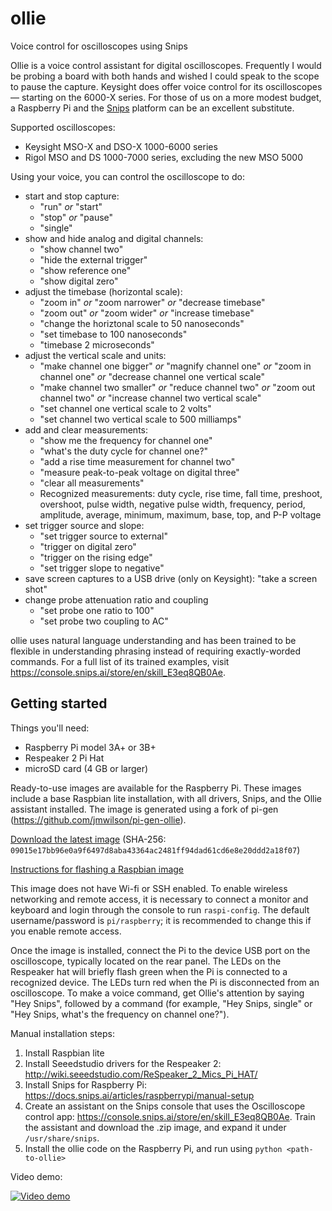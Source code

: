 # ollie
Voice control for oscilloscopes using Snips

Ollie is a voice control assistant for digital oscilloscopes. Frequently I would be probing a board with both hands and wished I could speak to the scope to pause the capture. Keysight does offer voice control for its oscilloscopes — starting on the 6000-X series. For those of us on a more modest budget, a Raspberry Pi and the [Snips](https://snips.ai) platform can be an excellent substitute.

Supported oscilloscopes:

- Keysight MSO-X and DSO-X 1000-6000 series
- Rigol MSO and DS 1000-7000 series, excluding the new MSO 5000

Using your voice, you can control the oscilloscope to do:

- start and stop capture:
    - "run" _or_ "start"
    - "stop" _or_ "pause"
    - "single"
- show and hide analog and digital channels:
    - "show channel two"
    - "hide the external trigger"
    - "show reference one"
    - "show digital zero"
- adjust the timebase (horizontal scale):
    - "zoom in" _or_ "zoom narrower" _or_ "decrease timebase"
    - "zoom out" _or_ "zoom wider" _or_ "increase timebase"
    - "change the horiztonal scale to 50 nanoseconds"
    - "set timebase to 100 nanoseconds"
    - "timebase 2 microseconds"
- adjust the vertical scale and units:
    - "make channel one bigger" _or_ "magnify channel one" _or_ "zoom in channel one" _or_ "decrease channel one vertical scale"
    - "make channel two smaller" _or_ "reduce channel two" _or_ "zoom out channel two" _or_ "increase channel two vertical scale"
    - "set channel one vertical scale to 2 volts"
    - "set channel two vertical scale to 500 milliamps"
- add and clear measurements:
    - "show me the frequency for channel one"
    - "what's the duty cycle for channel one?"
    - "add a rise time measurement for channel two"
    - "measure peak-to-peak voltage on digital three"
    - "clear all measurements"
    - Recognized measurements: duty cycle, rise time, fall time, preshoot, overshoot, pulse width, negative pulse width, frequency, period, amplitude, average, minimum, maximum, base, top, and P-P voltage
- set trigger source and slope:
    - "set trigger source to external"
    - "trigger on digital zero"
    - "trigger on the rising edge"
    - "set trigger slope to negative"
- save screen captures to a USB drive (only on Keysight): "take a screen shot"
- change probe attenuation ratio and coupling
    - "set probe one ratio to 100"
    - "set probe two coupling to AC"

ollie uses natural language understanding and has been trained to be flexible in understanding phrasing instead of requiring exactly-worded commands. For a full list of its trained examples, visit https://console.snips.ai/store/en/skill_E3eq8QB0Ae.

## Getting started

Things you'll need:
- Raspberry Pi model 3A+ or 3B+
- Respeaker 2 Pi Hat
- microSD card (4 GB or larger)

Ready-to-use images are available for the Raspberry Pi. These images include a base Raspbian lite installation, with all drivers, Snips, and the Ollie assistant installed. The image is generated using a fork of pi-gen (https://github.com/jmwilson/pi-gen-ollie).

[Download the latest image](https://ollie-dist.s3.amazonaws.com/image_2019-03-23-Ollie.zip) (SHA-256: `09015e17bb96e0a9f6497d8aba43364ac2481ff94dad61cd6e8e20ddd2a18f07`)

[Instructions for flashing a Raspbian image](https://www.raspberrypi.org/documentation/installation/installing-images/)

This image does not have Wi-fi or SSH enabled. To enable wireless networking and remote access, it is necessary to connect a monitor and keyboard and login through the console to run `raspi-config`. The default username/password is `pi/raspberry`; it is recommended to change this if you enable remote access.

Once the image is installed, connect the Pi to the device USB port on the oscilloscope, typically located on the rear panel. The LEDs on the Respeaker hat will briefly flash green when the Pi is connected to a recognized device. The LEDs turn red when the Pi is disconnected from an oscilloscope. To make a voice command, get Ollie's attention by saying "Hey Snips", followed by a command (for example, "Hey Snips, single" or "Hey Snips, what's the frequency on channel one?").

Manual installation steps:
1. Install Raspbian lite
2. Install Seeedstudio drivers for the Respeaker 2: http://wiki.seeedstudio.com/ReSpeaker_2_Mics_Pi_HAT/
3. Install Snips for Raspberry Pi: https://docs.snips.ai/articles/raspberrypi/manual-setup
4. Create an assistant on the Snips console that uses the Oscilloscope control app: https://console.snips.ai/store/en/skill_E3eq8QB0Ae. Train the assistant and download the .zip image, and expand it under `/usr/share/snips`. 
5. Install the ollie code on the Raspberry Pi, and run using `python <path-to-ollie>`

Video demo:

[![Video demo](https://img.youtube.com/vi/1wK7zZdYn_4/0.jpg)](https://youtu.be/1wK7zZdYn_4)
